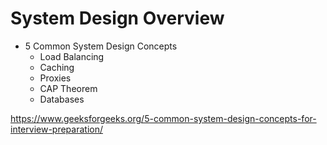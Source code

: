 # System Design Overview

- 5 Common System Design Concepts
   - Load Balancing
   - Caching
   - Proxies
   - CAP Theorem
   - Databases

https://www.geeksforgeeks.org/5-common-system-design-concepts-for-interview-preparation/
